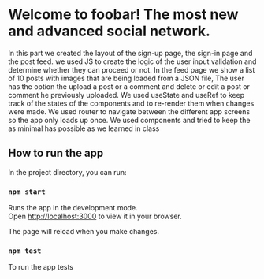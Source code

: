 # Welcome to foobar! The most new and advanced social network.
In this part we created the layout of the sign-up page, the sign-in page and the post feed.
we used JS to create the logic of the user input validation and determine whether they can proceed or not.
In the feed page we show a list of 10 posts with images that are being loaded from a JSON file, The user has the option the upload a post or a comment and delete or edit a post or comment he previously uploaded.
We used useState and useRef to keep track of the states of the components and to re-render them when changes were made.
We used router to navigate between the different app screens so the app only loads up once.
We used components and tried to keep the as minimal has possible as we learned in class

## How to run the app

In the project directory, you can run:

### `npm start`

Runs the app in the development mode.\
Open [http://localhost:3000](http://localhost:3000) to view it in your browser.

The page will reload when you make changes.

### `npm test`
To run the app tests

